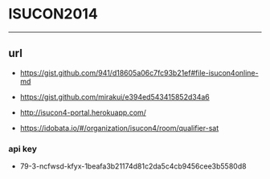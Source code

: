 # ISUCON2014

---

## url
- https://gist.github.com/941/d18605a06c7fc93b21ef#file-isucon4online-md
- https://gist.github.com/mirakui/e394ed543415852d34a6
- http://isucon4-portal.herokuapp.com/

- https://idobata.io/#/organization/isucon4/room/qualifier-sat

### api key
- 79-3-ncfwsd-kfyx-1beafa3b21174d81c2da5c4cb9456cee3b5580d8



